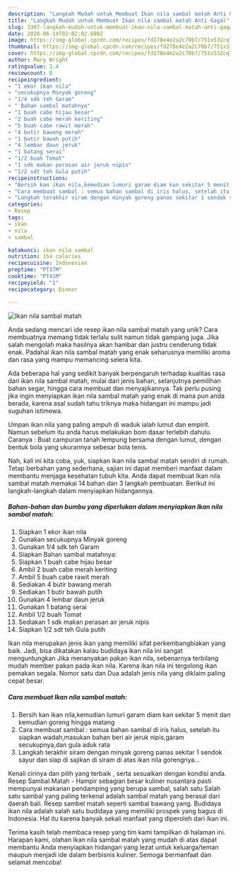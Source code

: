 ```yaml
---
description: "Langkah Mudah untuk Membuat Ikan nila sambal matah Anti Gagal"
title: "Langkah Mudah untuk Membuat Ikan nila sambal matah Anti Gagal"
slug: 3347-langkah-mudah-untuk-membuat-ikan-nila-sambal-matah-anti-gagal
date: 2020-06-14T02:02:02.680Z
image: https://img-global.cpcdn.com/recipes/fd278e4e2a2c70b7/751x532cq70/ikan-nila-sambal-matah-foto-resep-utama.jpg
thumbnail: https://img-global.cpcdn.com/recipes/fd278e4e2a2c70b7/751x532cq70/ikan-nila-sambal-matah-foto-resep-utama.jpg
cover: https://img-global.cpcdn.com/recipes/fd278e4e2a2c70b7/751x532cq70/ikan-nila-sambal-matah-foto-resep-utama.jpg
author: Mary Wright
ratingvalue: 3.4
reviewcount: 8
recipeingredient:
- "1 ekor ikan nila"
- "secukupnya Minyak goreng"
- "1/4 sdk teh Garam"
- " Bahan sambal matahnya"
- "1 buah cabe hijau besar"
- "2 buah cabe merah keriting"
- "5 buah cabe rawit merah"
- "4 butir bawang merah"
- "1 butir bawah putih"
- "4 lembar daun jeruk"
- "1 batang serai"
- "1/2 buah Tomat"
- "1 sdk makan perasan air jeruk nipis"
- "1/2 sdt teh Gula putih"
recipeinstructions:
- "Bersih kan ikan nila,kemudian lumuri garam diam kan sekitar 5 menit dan kemudian goreng hingga matang"
- "Cara membuat sambal : semua bahan sambal di iris halus, setelah itu siapkan wadah,masukan bahan beri air jeruk nipis,garam secukupnya,dan gula aduk rata"
- "Langkah terakhir siram dengan minyak goreng panas sekitar 1 sendok sayur dan siap di sajikan di siram di atas ikan nila gorengnya..."
categories:
- Resep
tags:
- ikan
- nila
- sambal

katakunci: ikan nila sambal 
nutrition: 154 calories
recipecuisine: Indonesian
preptime: "PT37M"
cooktime: "PT41M"
recipeyield: "1"
recipecategory: Dinner

---
```



![Ikan nila sambal matah](https://img-global.cpcdn.com/recipes/fd278e4e2a2c70b7/751x532cq70/ikan-nila-sambal-matah-foto-resep-utama.jpg)

Anda sedang mencari ide resep ikan nila sambal matah yang unik? Cara membuatnya memang tidak terlalu sulit namun tidak gampang juga. Jika salah mengolah maka hasilnya akan hambar dan justru cenderung tidak enak. Padahal ikan nila sambal matah yang enak seharusnya memiliki aroma dan rasa yang mampu memancing selera kita.

Ada beberapa hal yang sedikit banyak berpengaruh terhadap kualitas rasa dari ikan nila sambal matah, mulai dari jenis bahan, selanjutnya pemilihan bahan segar, hingga cara membuat dan menyajikannya. Tak perlu pusing jika ingin menyiapkan ikan nila sambal matah yang enak di mana pun anda berada, karena asal sudah tahu triknya maka hidangan ini mampu jadi suguhan istimewa.

Umpan ikan nila yang paling ampuh di waduk ialah lumut dan empirit. Namun sebelum itu anda harus melakukan bom dasar terlebih dahulu. Caranya : Buat campuran tanah lempung bersama dengan lumut, dengan bentuk bola yang ukurannya sebesar bola tenis.


Nah, kali ini kita coba, yuk, siapkan ikan nila sambal matah sendiri di rumah. Tetap berbahan yang sederhana, sajian ini dapat memberi manfaat dalam membantu menjaga kesehatan tubuh kita. Anda dapat membuat Ikan nila sambal matah memakai 14 bahan dan 3 langkah pembuatan. Berikut ini langkah-langkah dalam menyiapkan hidangannya.

<!--inarticleads1-->

##### Bahan-bahan dan bumbu yang diperlukan dalam menyiapkan Ikan nila sambal matah:

1. Siapkan 1 ekor ikan nila
1. Gunakan secukupnya Minyak goreng
1. Gunakan 1/4 sdk teh Garam
1. Siapkan  Bahan sambal matahnya:
1. Siapkan 1 buah cabe hijau besar
1. Ambil 2 buah cabe merah keriting
1. Ambil 5 buah cabe rawit merah
1. Sediakan 4 butir bawang merah
1. Sediakan 1 butir bawah putih
1. Gunakan 4 lembar daun jeruk
1. Gunakan 1 batang serai
1. Ambil 1/2 buah Tomat
1. Sediakan 1 sdk makan perasan air jeruk nipis
1. Siapkan 1/2 sdt teh Gula putih


Ikan nila merupakan jenis ikan yang memiliki sifat perkembangbiakan yang baik. Jadi, bisa dikatakan kalau budidaya ikan nila ini sangat menguntungkan Jika menanyakan pakan ikan nila, sebenarnya terbilang mudah member pakan pada ikan nila. Karena ikan nila ini tergolong ikan pemakan segala. Nomor satu dan Dua adalah jenis nila yang diklaim paling cepat besar. 

<!--inarticleads2-->

##### Cara membuat Ikan nila sambal matah:

1. Bersih kan ikan nila,kemudian lumuri garam diam kan sekitar 5 menit dan kemudian goreng hingga matang
1. Cara membuat sambal : semua bahan sambal di iris halus, setelah itu siapkan wadah,masukan bahan beri air jeruk nipis,garam secukupnya,dan gula aduk rata
1. Langkah terakhir siram dengan minyak goreng panas sekitar 1 sendok sayur dan siap di sajikan di siram di atas ikan nila gorengnya...


Kenali cirinya dan pilih yang terbaik , serta sesuaikan dengan kondisi anda. Resep Sambal Matah - Hampir sebagian besar kuliner nusantara pasti mempunyai makanan pendamping yang berupa sambal, salah satu Salah satu sambal yang paling terkenal adalah sambal matah yang berasal dari daerah bali. Resep sambel matah seperti sambal bawang yang. Budidaya ikan nila adalah salah satu budidaya yang memiliki prospek yang bagus di Indonesia. Hal itu karena banyak sekali manfaat yang diperoleh dari ikan ini. 

Terima kasih telah membaca resep yang tim kami tampilkan di halaman ini. Harapan kami, olahan Ikan nila sambal matah yang mudah di atas dapat membantu Anda menyiapkan hidangan yang lezat untuk keluarga/teman maupun menjadi ide dalam berbisnis kuliner. Semoga bermanfaat dan selamat mencoba!
